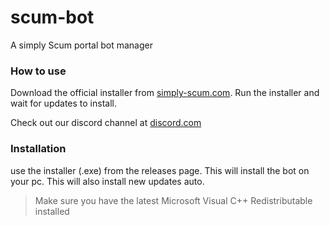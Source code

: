 # scum-bot
A simply Scum portal bot manager

### How to use
Download the official installer from [simply-scum.com](https://simply-scum.com/). Run the installer and wait for updates to install.

Check out our discord channel at [discord.com](https://discord.gg/ky3FkfbzSr)


### Installation
use the installer (.exe) from the releases page. This will install the bot on your pc. This will also install new updates auto.

> Make sure you have the latest Microsoft Visual C++ Redistributable installed
